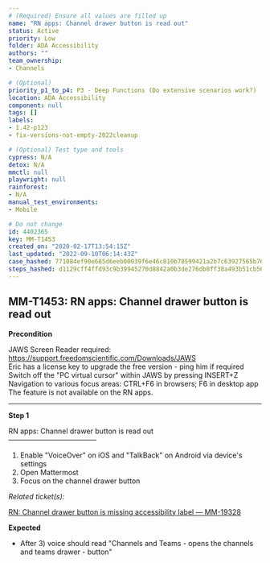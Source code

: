 ```yaml
---
# (Required) Ensure all values are filled up
name: "RN apps: Channel drawer button is read out"
status: Active
priority: Low
folder: ADA Accessibility
authors: ""
team_ownership: 
- Channels

# (Optional)
priority_p1_to_p4: P3 - Deep Functions (Do extensive scenarios work?)
location: ADA Accessibility
component: null
tags: []
labels: 
- 1.42-p123
- fix-versions-not-empty-2022cleanup

# (Optional) Test type and tools
cypress: N/A
detox: N/A
mmctl: null
playwright: null
rainforest: 
- N/A
manual_test_environments: 
- Mobile

# Do not change
id: 4402365
key: MM-T1453
created_on: "2020-02-17T13:54:15Z"
last_updated: "2022-09-10T06:14:43Z"
case_hashed: 771084ef90e685d6eeb00039f6e46c810b78599421a2b7c63927565b76e2b10852536d8274bf71f1d0409a544544b57b
steps_hashed: d1129cff4ffd93c9b39945270d8842a0b3de276db8ff38a493b51cb5601cc8ea54798df5a28b4fb1220b36600eeea19b
---
```


<!-- (Auto-generated) Based on frontmatter's "key" and "name" -->

## MM-T1453: RN apps: Channel drawer button is read out

**Precondition**

JAWS Screen Reader required: <https://support.freedomscientific.com/Downloads/JAWS>\
Eric has a license key to upgrade the free version - ping him if required\
Switch off the "PC virtual cursor" within JAWS by pressing INSERT+Z\
Navigation to various focus areas: CTRL+F6 in browsers; F6 in desktop app\
The feature is not available on the RN apps.

---

**Step 1**

RN apps: Channel drawer button is read out\
–––––––––––––––––––––––––

1. Enable "VoiceOver" on iOS and "TalkBack" on Android via device's settings
2. Open Mattermost
3. Focus on the channel drawer button

_Related ticket(s):_

[RN: Channel drawer button is missing accessibility label — MM-19328](https://mattermost.atlassian.net/browse/MM-19328)

**Expected**

- After 3) voice should read "Channels and Teams - opens the channels and teams drawer - button"
